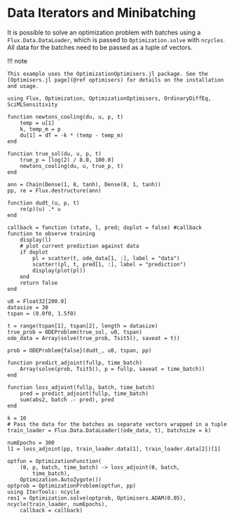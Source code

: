 # Data Iterators and Minibatching

It is possible to solve an optimization problem with batches using a `Flux.Data.DataLoader`, which is passed to `Optimization.solve` with `ncycles`. All data for the batches need to be passed as a tuple of vectors.

!!! note
    
    This example uses the OptimizationOptimisers.jl package. See the
    [Optimisers.jl page](@ref optimisers) for details on the installation and usage.

```@example
using Flux, Optimization, OptimizationOptimisers, OrdinaryDiffEq, SciMLSensitivity

function newtons_cooling(du, u, p, t)
    temp = u[1]
    k, temp_m = p
    du[1] = dT = -k * (temp - temp_m)
end

function true_sol(du, u, p, t)
    true_p = [log(2) / 8.0, 100.0]
    newtons_cooling(du, u, true_p, t)
end

ann = Chain(Dense(1, 8, tanh), Dense(8, 1, tanh))
pp, re = Flux.destructure(ann)

function dudt_(u, p, t)
    re(p)(u) .* u
end

callback = function (state, l, pred; doplot = false) #callback function to observe training
    display(l)
    # plot current prediction against data
    if doplot
        pl = scatter(t, ode_data[1, :], label = "data")
        scatter!(pl, t, pred[1, :], label = "prediction")
        display(plot(pl))
    end
    return false
end

u0 = Float32[200.0]
datasize = 30
tspan = (0.0f0, 1.5f0)

t = range(tspan[1], tspan[2], length = datasize)
true_prob = ODEProblem(true_sol, u0, tspan)
ode_data = Array(solve(true_prob, Tsit5(), saveat = t))

prob = ODEProblem{false}(dudt_, u0, tspan, pp)

function predict_adjoint(fullp, time_batch)
    Array(solve(prob, Tsit5(), p = fullp, saveat = time_batch))
end

function loss_adjoint(fullp, batch, time_batch)
    pred = predict_adjoint(fullp, time_batch)
    sum(abs2, batch .- pred), pred
end

k = 10
# Pass the data for the batches as separate vectors wrapped in a tuple
train_loader = Flux.Data.DataLoader((ode_data, t), batchsize = k)

numEpochs = 300
l1 = loss_adjoint(pp, train_loader.data[1], train_loader.data[2])[1]

optfun = OptimizationFunction(
    (θ, p, batch, time_batch) -> loss_adjoint(θ, batch,
        time_batch),
    Optimization.AutoZygote())
optprob = OptimizationProblem(optfun, pp)
using IterTools: ncycle
res1 = Optimization.solve(optprob, Optimisers.ADAM(0.05), ncycle(train_loader, numEpochs),
    callback = callback)
```
